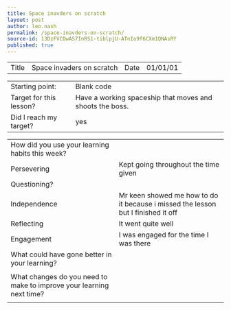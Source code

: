 ```yaml
---
title: Space inavders on scratch
layout: post
author: leo.nash
permalink: /space-inavders-on-scratch/
source-id: 13DzFVCDwAS7InRS1-tiblpjU-ATnIo9f6CXm1QNAsRY
published: true
---
```

<table>
  <tr>
    <td>Title</td>
    <td>Space invaders on scratch</td>
    <td>Date</td>
    <td>01/01/01</td>
  </tr>
</table>


<table>
  <tr>
    <td>Starting point:</td>
    <td>Blank code</td>
  </tr>
  <tr>
    <td>Target for this lesson?</td>
    <td>Have a working spaceship that moves and shoots the boss.</td>
  </tr>
  <tr>
    <td>Did I reach my target? </td>
    <td>yes</td>
  </tr>
</table>


<table>
  <tr>
    <td>How did you use your learning habits this week?</td>
    <td></td>
  </tr>
  <tr>
    <td>Persevering</td>
    <td>Kept going throughout the time given</td>
  </tr>
  <tr>
    <td>Questioning?</td>
    <td></td>
  </tr>
  <tr>
    <td>Independence</td>
    <td>Mr keen showed me how to do it because i missed the lesson but I finished it off</td>
  </tr>
  <tr>
    <td>Reflecting</td>
    <td>It went quite well</td>
  </tr>
  <tr>
    <td>Engagement</td>
    <td>I was engaged for the time I was there</td>
  </tr>
  <tr>
    <td>What could have gone better in your learning?</td>
    <td></td>
  </tr>
  <tr>
    <td></td>
    <td></td>
  </tr>
  <tr>
    <td>What changes do you need to make to improve your learning next time?</td>
    <td></td>
  </tr>
  <tr>
    <td></td>
    <td></td>
  </tr>
</table>


